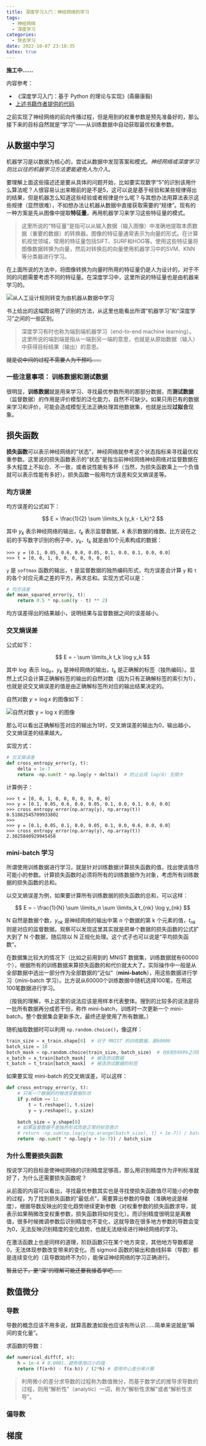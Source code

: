 ```yaml
---
title: 深度学习入门：神经网络的学习
tags:
  - 神经网络
  - 深度学习
categories:
  - 快去学习
date: 2022-10-07 23:18:35
katex: true
---
```


**施工中……**

内容参考：

- 《深度学习入门：基于 Python 的理论与实现》(斋藤康毅)
- [上述书籍作者提供的代码](https://github.com/oreilly-japan/deep-learning-from-scratch)

之前实现了神经网络的前向传播过程，但是用到的权重参数是预先准备好的，那么接下来的目标自然就是“学习”——从训练数据中自动获取最优权重参数。

## 从数据中学习

机器学习是以数据为核心的，尝试从数据中发现答案和模式。*神经网络或深度学习则比以往的机器学习方法更能避免人为介入*。

要理解上面这些描述还是要从具体的问题开始，比如要实现数字“5”的识别该用什么算法呢？人很容易认出来眼前的是不是5，这可以说是基于经验和某些规律得出的结果，但是机器怎么知道这些经验或者规律是什么呢？与其想办法用算法表示这些规律（显然很难），不如想办法让机器从数据中直接获取需要的“规律”。现有的一种方案是先从图像中提取**特征量**，再用机器学习来学习这些特征量的模式。

> 这里所说的“特征量”是指可以从输入数据（输入图像）中准确地提取本质数据（重要的数据）的转换器。图像的特征量通常表示为向量的形式。在计算机视觉领域，常用的特征量包括SIFT、SURF和HOG等。使用这些特征量将图像数据转换为向量，然后对转换后的向量使用机器学习中的SVM、KNN等分类器进行学习。

在上面所说的方法中，将图像转换为向量时所用的特征量仍是人为设计的，对于不同的问题需要考虑不同的特征量。在深度学习中，这里所说的特征量也是由机器来学习的。

![从人工设计规则转变为由机器从数据中学习](https://s2.loli.net/2022/10/08/jr6XuH83fihJRdU.png)

书上给出的这幅图说明了识别的方法，从这里也能看出所谓“机器学习”和“深度学习”之间的一些区别。

> 深度学习有时也称为端到端机器学习（end-to-end machine learning）。这里所说的端到端是指从一端到另一端的意思，也就是从原始数据（输入）中获得目标结果（输出）的意思。

~~就是说中间的过程不需要人为干预吗……~~

### 一些注意事项： 训练数据和测试数据

很明显，**训练数据**就是用来学习、寻找最优参数所用的那部分数据，而**测试数据**（监督数据）的作用是评价模型的泛化能力，自然不可缺少。如果只用已有的数据来学习和评价，可能会造成模型无法正确处理其他数据集，也就是出现**过拟合**现象。

## 损失函数

**损失函数**可以表示神经网络的“状态”，神经网络就参考这个状态指标来寻找最优权重参数。这里说的损失函数表示的“状态”是指当前神经网络神经网络对监督数据在多大程度上不拟合、不一致，或者说性能有多坏（当然，为损失函数乘上一个负值就可以表示性能有多好）。损失函数一般用均方误差和交叉熵误差等。

### 均方误差

均方误差的公式如下：

$$ E = \frac{1}{2} \sum \limits_k (y_k - t_k)^2 $$

其中 $y_k$ 表示神经网络的输出，$t_k$ 表示监督数据，$k$ 表示数据的维数。比方说在之前的手写数字识别的例子中，$y_k$、$t_k$ 就是由10个元素构成的数据：

```pycon
>>> y = [0.1, 0.05, 0.6, 0.0, 0.05, 0.1, 0.0, 0.1, 0.0, 0.0]
>>> t = [0, 0, 1, 0, 0, 0, 0, 0, 0, 0]
```

`y` 是 `softmax` 函数的输出，`t` 是监督数据的独热编码形式，均方误差会计算 `y` 和 `t` 的各个对应元素之差的平方，再求总和。实现方式可以是：

```python
# 均方误差
def mean_squared_error(y, t):
    return 0.5 * np.sum((y - t) ** 2)
```

均方误差得出的结果越小，说明结果与监督数据之间的误差越小。

### 交叉熵误差

公式如下：

$$ E = - \sum \limits_k t_k \log y_k $$

其中 $\log$ 表示 $\log_e$，$y_k$ 是神经网络的输出，$t_k$ 是正确解的标签（独热编码）。显然上式只会计算正确解标签的输出的自然对数（因为只有正确解标签的索引为1），也就是说交叉熵误差的值是由正确解标签所对应的输出结果决定的。

自然对数 $y = \log x$ 的图像如下：

![自然对数 y = log x 的图像](https://s2.loli.net/2022/10/09/3dHoWFkPCrpvBGh.png)

那么可以看出正确解标签对应的输出为1时，交叉熵误差的输出为0，输出越小，交叉熵误差的结果越大。

实现方式：

```python
# 交叉熵误差
def cross_entropy_error(y, t):
    delta = 1e-7
    return -np.sum(t * np.log(y + delta))  # 防止出现 log(0) 无限大
```

计算例子：

```pycon
>>> t = [0, 0, 1, 0, 0, 0, 0, 0, 0, 0]
>>> y = [0.1, 0.05, 0.6, 0.0, 0.05, 0.1, 0.0, 0.1, 0.0, 0.0]
>>> cross_entropy_error(np.array(y), np.array(t))
0.51082545709933802
>>>
>>> y = [0.1, 0.05, 0.1, 0.0, 0.05, 0.1, 0.0, 0.6, 0.0, 0.0]
>>> cross_entropy_error(np.array(y), np.array(t))
2.3025840929945458
```

### mini-batch 学习

所谓使用训练数据进行学习，就是针对训练数据计算损失函数的值，找出使该值尽可能小的参数。计算损失函数时必须将所有的训练数据作为对象，考虑所有训练数据的损失函数的总和。

以交叉熵误差为例，如果要计算所有训练数据的损失函数的总和，可以这样：

$$ E = - \frac{1}{N} \sum \limits_n \sum \limits_k t_{nk} \log y_{nk} $$

N 自然是数据个数，$y_{nk}$ 是神经网络的输出中第 n 个数据的第 k 个元素的值，$t_{nk}$ 则是对应的监督数据。观察可以发现这里其实就是把单个数据的损失函数的公式扩大到了 N 个数据，随后除以 N 正规化处理。这个式子也可以说是“平均损失函数”。

在数据集比较大的情况下（比如之前用到的 MNIST 数据集，训练数据就有60000个），根据所有的训练数据来算损失函数的和代价就太大了。实际操作中一般是从全部数据中选出一部分作为全部数据的“近似”（**mini-batch**），用这些数据进行学习（mini-batch 学习）。比方说从60000个训练数据中随机选择100笔，在用这100笔数据进行学习。

（按我的理解，书上这里的说法应该是用样本代表整体。搜到的比较多的说法是将一批所有数据再分成若干份，称作 mini-batch，训练时一次更新一个 mini-batch，整个数据集会更新多次，最终还是使用了所有数据。）

随机抽取数据时可以利用 `np.random.choice()`，像这样：

```python
train_size = x_train.shape[0]  # 对于 MNIST 的训练数据，是60000
batch_size = 10
batch_mask = np.random.choice(train_size, batch_size)  # 在0到59999之间随机选择10个数，得到包含被选数据的索引的数组
x_batch = x_train[batch_mask]  # 被选测试数据
t_batch = t_train[batch_mask]  # 被选测试数据的标签
```

如果要实现 mini-batch 的交叉熵误差，可以这样：

```python
def cross_entropy_error(y, t):
    # 只有一个数据的时候改变数据形状
    if y.ndim == 1:
        t = t.reshape(1, t.size)
        y = y.reshape(1, y.size)
 
    batch_size = y.shape[0]
    # 如果监督数据不是独热形式而是正常的标签表示
    # return -np.sum(np.log(y[np.arange(batch_size), t] + 1e-7)) / batch_size
    return -np.sum(t * np.log(y + 1e-7)) / batch_size
```

### 为什么需要损失函数

按说学习的目标是使神经网络的识别精度足够高，那么用识别精度作为评判标准就好了，为什么还需要损失函数呢？

从前面的内容可以看出，寻找最优参数其实也是寻找使损失函数值尽可能小的参数的过程，为了找到损失函数的“最低点”，需要算出参数的导数（准确地说是梯度），根据导数反映出的变化趋势继续更新参数（对权重参数的损失函数求导，就表示如果稍微改变权重参数，损失函数将如何变化）。而识别精度很明显是离散值，很多时候微调参数后识别精度也不变化，这就导致在很多地方参数的导数会变为0，无法反映识别精度的变化趋势，也就无法继续进行神经网络的学习。

在激活函数上也是同样的道理，阶跃函数只在某个地方突变，其他地方导数都是0，无法体现参数改变带来的变化。而 sigmoid 函数的输出和曲线斜率（导数）都是连续变化的（且导数始终不为0），能保证神经网络的学习正确进行。

~~暂且记下，更“深”的理解可能还要我接着学吧……~~

## 数值微分

### 导数

导数的概念应该不用多说，就算高数渣如我也应该有所认识……简单来说就是“瞬间的变化量”。

求函数的导数：

```python
def numerical_diff(f, x):
    h = 1e-4 # 0.0001，避免使用过小的值
    return (f(x+h) - f(x-h)) / (2*h) # 使用中心差分来计算
```

> 利用微小的差分求导数的过程称为数值微分，而基于数学式的推导求导数的过程，则用“解析性”（analytic）一词，称为“解析性求解”或者“解析性求导”。

### 偏导数

## 梯度
